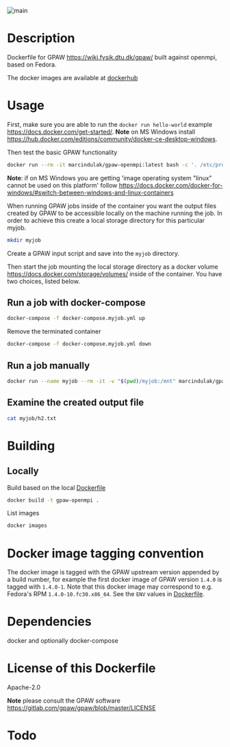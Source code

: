 ![main](https://github.com/marcindulak/docker-gpaw-openmpi/workflows/main/badge.svg)

# Description

Dockerfile for GPAW https://wiki.fysik.dtu.dk/gpaw/ built against openmpi, based on Fedora.

The docker images are available at [dockerhub](https://hub.docker.com/r/marcindulak/gpaw-openmpi)


# Usage

First, make sure you are able to run the `docker run hello-world` example https://docs.docker.com/get-started/.
**Note** on MS Windows install https://hub.docker.com/editions/community/docker-ce-desktop-windows.

Then test the basic GPAW functionality

```sh
docker run --rm -it marcindulak/gpaw-openmpi:latest bash -c '. /etc/profile.d/modules.sh&& module use /usr/share/modulefiles&& module load mpi/openmpi-x86_64&& mpiexec --allow-run-as-root -np 2 gpaw-python3_openmpi -c "import gpaw.mpi; print(gpaw.mpi.rank)"'
```

**Note**: if on MS Windows you are getting 'image operating system "linux" cannot be used on this platform' follow https://docs.docker.com/docker-for-windows/#switch-between-windows-and-linux-containers

When running GPAW jobs inside of the container you want the output files created by GPAW to
be accessible locally on the machine running the job.
In order to achieve this create a local storage directory for this particular myjob.

```sh
mkdir myjob
```

Create a GPAW input script and save into the `myjob` directory.

Then start the job mounting the local storage directory as a docker volume https://docs.docker.com/storage/volumes/ inside of the container.
You have two choices, listed below.

## Run a job with docker-compose

```sh
docker-compose -f docker-compose.myjob.yml up
```

Remove the terminated container

```sh
docker-compose -f docker-compose.myjob.yml down
```

## Run a job manually

```sh
docker run --name myjob --rm -it -v "$(pwd)/myjob:/mnt" marcindulak/gpaw-openmpi:latest bash -c '. /etc/profile.d/modules.sh&& module use /usr/share/modulefiles&& module load mpi/openmpi-x86_64&& cd /mnt&& mpiexec --allow-run-as-root -np 2 which gpaw-python3_openmpi h2.py'
```

## Examine the created output file

```sh
cat myjob/h2.txt
```


# Building

## Locally

Build based on the local [Dockerfile](Dockerfile)

```sh
docker build -t gpaw-openmpi .
```

List images

```sh
docker images
```


# Docker image tagging convention

The docker image is tagged with the GPAW upstream version appended by a build number,
for example the first docker image of GPAW version `1.4.0` is tagged with `1.4.0-1`.
Note that this docker image may correspond to e.g. Fedora's RPM `1.4.0-10.fc30.x86_64`.
See the `ENV` values in [Dockerfile](Dockerfile).


# Dependencies

docker and optionally docker-compose


# License of this Dockerfile

Apache-2.0

**Note** please consult the GPAW software https://gitlab.com/gpaw/gpaw/blob/master/LICENSE


# Todo
